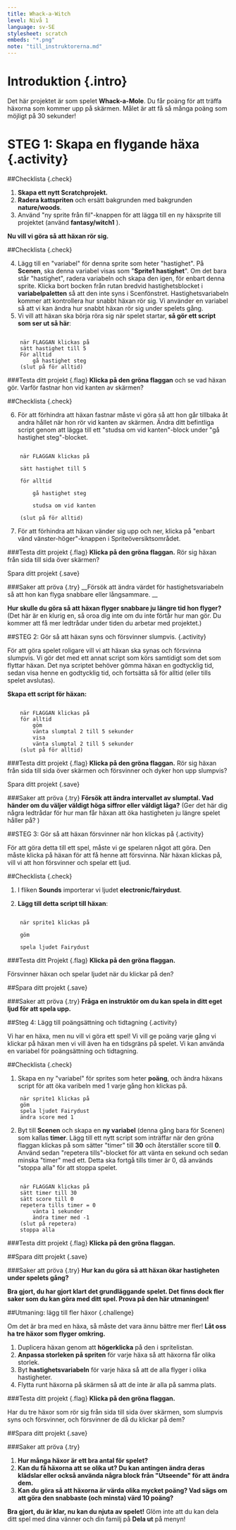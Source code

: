 ```yaml
---
title: Whack-a-Witch
level: Nivå 1
language: sv-SE
stylesheet: scratch
embeds: "*.png"
note: "till_instruktorerna.md"
---
```


# Introduktion {.intro}

Det här projektet är som spelet __Whack-a-Mole__. Du får poäng för att träffa häxorna som kommer upp på skärmen. Målet är att få så många poäng som möjligt på 30 sekunder!

# STEG 1: Skapa en flygande häxa {.activity}

##Checklista {.check}

1. __Skapa ett nytt Scratchprojekt.__
2. __Radera kattspriten__ och ersätt bakgrunden med bakgrunden __nature/woods__.
3. Använd "ny sprite från fil"-knappen för att lägga till en ny häxsprite till projektet (använd __fantasy/witch1__ ). 

__Nu vill vi göra så att häxan rör sig.__

##Checklista {.check}

4. Lägg till en "variabel" för denna sprite som heter "hastighet". 
På __Scenen__, ska denna variabel visas som "__Sprite1 hastighet__". 
Om det bara står "hastighet", radera variabeln och skapa den igen, för enbart denna sprite. Klicka bort bocken från rutan bredvid hastighetsblocket i __variabelpaletten__ så att den inte syns i Scenfönstret.
Hastighetsvariabeln kommer att kontrollera hur snabbt häxan rör sig. Vi använder en variabel så att vi kan ändra hur snabbt häxan rör sig under spelets gång.  
5. Vi vill att häxan ska börja röra sig när spelet startar, __så gör ett script som ser ut så här__:

```scratch

	när FLAGGAN klickas på
	sätt hastighet till 5
	För alltid
		gå hastighet steg
	(slut på för alltid)
```
		
###Testa ditt projekt {.flag}
__Klicka på den gröna flaggan__ och se vad häxan gör. Varför fastnar hon vid kanten av skärmen?

##Checklista {.check}

6. För att förhindra att häxan fastnar måste vi göra så att hon går tillbaka åt andra hållet när hon rör vid kanten av skärmen. 
Ändra ditt befintliga script genom att lägga till ett "studsa om vid kanten"-block under "gå hastighet steg"-blocket. 

```scratch

	när FLAGGAN klickas på

	sätt hastighet till 5

	för alltid

		gå hastighet steg

		studsa om vid kanten

	(slut på för alltid)
```
7. För att förhindra att häxan vänder sig upp och ner, klicka på "enbart vänd vänster-höger"-knappen i Spriteöversiktsområdet. 

###Testa ditt projekt {.flag}
__Klicka på den gröna flaggan.__ 
Rör sig häxan från sida till sida över skärmen? 

Spara ditt projekt  {.save}

###Saker att pröva {.try}
__Försök att ändra värdet för hastighetsvariabeln så att hon kan flyga snabbare eller långsammare. __

__Hur skulle du göra så att häxan flyger snabbare ju längre tid hon flyger?__
(Det här är en klurig en, så oroa dig inte om du inte förtår hur man gör. Du kommer att få mer ledtrådar under tiden du arbetar med projektet.)

##STEG 2: Gör så att häxan syns och försvinner slumpvis. {.activity}

För att göra spelet roligare vill vi att häxan ska synas och försvinna slumpvis. Vi gör det med ett annat script som körs samtidigt som det som flyttar häxan. Det nya scriptet behöver gömma häxan en godtycklig tid, sedan visa henne en godtycklig tid, och fortsätta så för alltid (eller tills  spelet avslutas). 

__Skapa ett script för häxan:__

```scratch

	när FLAGGAN klickas på
	för alltid
		göm
		vänta slumptal 2 till 5 sekunder 
		visa
		vänta slumptal 2 till 5 sekunder
	(slut på för alltid)
```
###Testa ditt projekt {.flag}
__Klicka på den gröna flaggan.__ 
Rör sig häxan från sida till sida över skärmen och försvinner och dyker hon upp slumpvis? 

Spara ditt projekt {.save}

###Saker att pröva {.try}
__Försök att ändra intervallet av slumptal. Vad händer om du väljer väldigt höga siffror eller väldigt låga?__
(Ger det här dig några ledtrådar för hur man får häxan att öka hastigheten ju längre spelet håller på? )

##STEG 3: Gör så att häxan försvinner när hon klickas på {.activity}

För att göra detta till ett spel, måste vi ge spelaren något att göra. Den måste klicka på häxan för att få henne att försvinna. När häxan klickas på, vill vi att hon försvinner och spelar ett ljud. 

##Checklista {.check}

1. I fliken __Sounds__ importerar vi ljudet __electronic/fairydust__. 

2. __Lägg till detta script till häxan__:

```scratch

	när sprite1 klickas på 

	göm

	spela ljudet Fairydust
```
###Testa ditt Projekt {.flag}
__Klicka på den gröna flaggan.__ 

Försvinner häxan och spelar ljudet när du klickar på den? 

##Spara ditt projekt {.save}

###Saker att pröva {.try}
__Fråga en instruktör om du kan spela in ditt eget ljud för att spela upp.__

##Steg 4: Lägg till poängsättning och tidtagning {.activity}

Vi har en häxa, men nu vill vi göra ett spel! Vi vill ge poäng varje gång vi klickar på häxan men vi vill även ha en tidsgräns på spelet. Vi kan använda en variabel för poängsättning och tidtagning. 

##Checklista {.check}

1. Skapa en ny "variabel" för sprites som heter __poäng__, och ändra häxans script för att öka varibeln med 1 varje gång hon klickas på. 

```scratch
	när sprite1 klickas på
	göm
	spela ljudet Fairydust
	ändra score med 1
```

2. Byt till __Scenen__ och skapa en  __ny variabel__ (denna gång bara för Scenen) som kallas __timer__. Lägg till ett nytt script som inträffar när den gröna flaggan klickas på som sätter "timer" till __30__ och återställer score till __0__. Använd sedan "repetera tills"-blocket för att vänta en sekund och sedan minska "timer" med
ett. Detta ska fortgå tills timer är 0, då används "stoppa alla" för att stoppa spelet. 

```scratch

	när FLAGGAN klickas på
	sätt timer till 30
	sätt score till 0
	repetera tills timer = 0
		vänta 1 sekunder
		ändra timer med -1
	(slut på repetera)
	stoppa alla
```


###Testa ditt projekt {.flag}
__Klicka på den gröna flaggan.__ 

##Spara ditt projekt {.save}

###Saker att pröva {.try}
__Hur kan du göra så att häxan ökar hastigheten under spelets gång?__


__Bra gjort, du har gjort klart det grundläggande spelet. Det finns dock fler saker som du kan göra med ditt spel. Prova på den här utmaningen!__

##Utmaning: lägg till fler häxor {.challenge}

Om det är bra med en häxa, så måste det vara ännu bättre mer fler! __Låt oss ha tre häxor som flyger omkring.__
1. Duplicera häxan genom att __högerklicka__ på den i spritelistan. 
2. __Anpassa storleken på spriten__ för varje häxa så att häxorna får olika storlek.
3. Byt __hastighetsvariabeln__ för varje häxa så att de alla flyger i olika hastigheter. 
4. Flytta runt häxorna på skärmen så att de inte är alla på samma plats. 

###Testa ditt projekt {.flag}
__Klicka på den gröna flaggan.__ 

Har du tre häxor som rör sig från sida till sida över skärmen, som slumpvis syns och försvinner, och försvinner de då du klickar på dem?

##Spara ditt projekt {.save}

###Saker att pröva {.try}
1. __Hur många häxor är ett bra antal för spelet?__
2. __Kan du få häxorna att se olika ut? Du kan antingen ändra deras klädslar eller också använda några block från "Utseende" för att ändra dem.__
3. __Kan du göra så att häxorna är värda olika mycket poäng? Vad sägs om att göra den snabbaste (och minsta) värd 10 poäng?__


__Bra gjort, du är klar, nu kan du njuta av spelet!__
Glöm inte att du kan dela ditt spel med dina vänner och din familj på __Dela ut__ på menyn!
